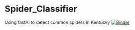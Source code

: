 # Spider_Classifier
Using fastAi to detect common spiders in Kentucky
[![Binder](https://mybinder.org/badge_logo.svg)](https://mybinder.org/v2/gh/chris-kehl/Spider_Classifier/HEAD?filepath=%2Fvoila%2Frender%2FSpider_Classifier_Resnet34.ipynb)



